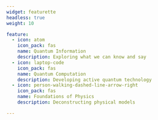 ```yaml
---
widget: featurette
headless: true
weight: 10

feature:
  - icon: atom
    icon_pack: fas
    name: Quantum Information
    description: Exploring what we can know and say
  - icon: laptop-code
    icon_pack: fas
    name: Quantum Computation
    description: Developing active quantum technology
  - icon: person-walking-dashed-line-arrow-right
    icon_pack: fas
    name: Foundations of Physics
    description: Deconstructing physical models

---
```

